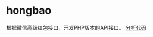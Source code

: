 # hongbao
根据微信高级红包接口，开发PHP版本的API接口。
[分析代码](http://www.jyboke.com/2015/02/25/php-wechat-hongbao-api/)

